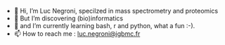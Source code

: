 - 👋 Hi, I’m Luc Negroni, specilzed in mass spectrometry and proteomics
- 👀 But I’m discovering (bio)informatics
- 🌱 and I’m currently learning bash, r and python, what a fun :-).
- 📫 How to reach me : luc.negroni@igbmc.fr

<!---
lucNegroniCnrs/lucNegroniCnrs is a ✨ special ✨ repository because its `README.md` (this file) appears on your GitHub profile.
You can click the Preview link to take a look at your changes.
--->
